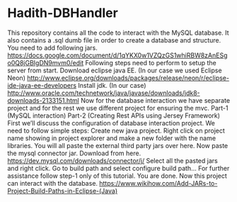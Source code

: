# Hadith-DBHandler
This repository contains all the code to interact with the MySQL database. It also contains a .sql dumb file in order to create a database and structure.
You need to add following jars.
https://docs.google.com/document/d/1qYKX0w1VZQzGS1whiRBW8zAnESgo0Q8jGBIgDN9mvm0/edit
Following steps need to perform to setup the server from start.
Download eclipse java EE. (In our case we used Eclipse Neon)
http://www.eclipse.org/downloads/packages/release/neon/r/eclipse-ide-java-ee-developers
Install jdk. (In our case)
http://www.oracle.com/technetwork/java/javase/downloads/jdk8-downloads-2133151.html
Now for the database interaction we have separate project and for the rest we use different project for ensuring the mvc.
Part-1 (MySQL interaction)
Part-2 (Creating Rest APIs using Jersey Framework)
First we’ll discuss the configuration of database interaction project.
	We need to follow simple steps:
Create new java project.
Right click on project name showing in project explorer and make a new folder with the name libraries. You will all paste the external third party jars over here.
Now paste the mysql connector jar. Download from here. 
https://dev.mysql.com/downloads/connector/j/
Select all the pasted jars and right click. Go to build path and select configure build path... For further assistance follow step-1 only of this tutorial.
You are done. Now this project can interact with the database.
https://www.wikihow.com/Add-JARs-to-Project-Build-Paths-in-Eclipse-(Java)
